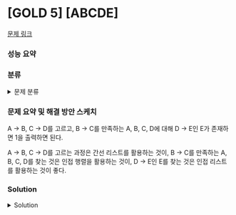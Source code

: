 # [GOLD 5] [ABCDE]

[문제 링크](https://www.acmicpc.net/problem/13023) 

### 성능 요약

### 분류

<details><summary>문제 분류</summary> 

[그래프]

</details>

### 문제 요약 및 해결 방안 스케치

A -> B, C -> D를 고르고, B -> C를 만족하는 A, B, C, D에 대해 D -> E인 E가 존재하면 1을 출력하면 된다. 

A -> B, C -> D를 고르는 과정은 간선 리스트를 활용하는 것이, B -> C를 만족하는 A, B, C, D를 찾는 것은 인접 행렬을 활용하는 것이, D -> E인 E를 찾는 것은 인접 리스트를 활용하는 것이 좋다. 

### Solution

<details><summary>Solution</summary> 

[Source Code]

</details>
